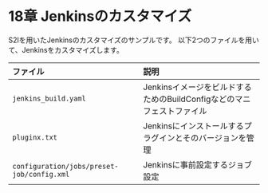 # 18章 Jenkinsのカスタマイズ
S2Iを用いたJenkinsのカスタマイズのサンプルです。
以下2つのファイルを用いて、Jenkinsをカスタマイズします。

| ファイル | 説明 |
:-----------|:------------|
`jenkins_build.yaml` | JenkinsイメージをビルドするためのBuildConfigなどのマニフェストファイル|
`pluginx.txt` | Jenkinsにインストールするプラグインとそのバージョンを管理 |
`configuration/jobs/preset-job/config.xml` | Jenkinsに事前設定するジョブ設定|
